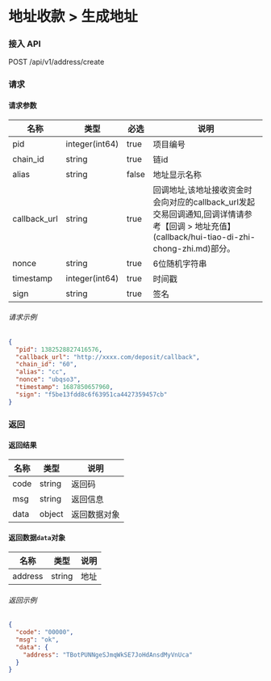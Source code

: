 # 地址收款 > 生成地址

### 接入 API

POST /api/v1/address/create

### 请求

#### 请求参数

| 名称            | 类型             | 必选   | 说明      |
| ------------- | -------------- | ---- | ------- |
| pid           | integer(int64) | true | 项目编号    |
| chain\_id     | string         | true | 链id     |
| alias         | string         | false | 地址显示名称  |
| callback\_url | string         | true | 回调地址,该地址接收资金时会向对应的callback_url发起交易回调通知,回调详情请参考【回调 > 地址充值】(callback/hui-tiao-di-zhi-chong-zhi.md)部分。    |
| nonce         | string         | true | 6位随机字符串 |
| timestamp     | integer(int64) | true | 时间戳     |
| sign          | string         | true | 签名      |

###### 请求示例

```json
{
  "pid": 1382528827416576,
  "callback_url": "http://xxxx.com/deposit/callback",
  "chain_id": "60",
  "alias": "cc",
  "nonce": "ubqso3",
  "timestamp": 1687850657960,
  "sign": "f5be13fdd8c6f63951ca4427359457cb"
}
```

### 返回

#### 返回结果

| 名称   | 类型     | 说明     |
| ---- | ------ | ------ |
| code | string | 返回码    |
| msg  | string | 返回信息   |
| data | object | 返回数据对象 |

#### 返回数据`data`对象

| 名称      | 类型     | 说明 |
| ------- | ------ | -- |
| address | string | 地址 |

###### 返回示例

```json
{
  "code": "00000",
  "msg": "ok",
  "data": {
    "address": "TBotPUNNgeSJmqWkSE7JoHdAnsdMyVnUca"
  }
}
```

